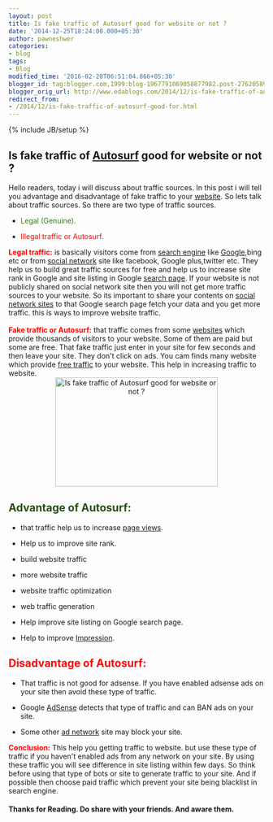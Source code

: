 ```yaml
---
layout: post
title: Is fake traffic of Autosurf good for website or not ?
date: '2014-12-25T18:24:00.000+05:30'
author: pawneshwer
categories:
- blog
tags:
- Blog
modified_time: '2016-02-20T06:51:04.866+05:30'
blogger_id: tag:blogger.com,1999:blog-1967791069058877982.post-2762058975104702042
blogger_orig_url: http://www.edablogs.com/2014/12/is-fake-traffic-of-autosurf-good-for.html
redirect_from:
- /2014/12/is-fake-traffic-of-autosurf-good-for.html
---
```


{% include JB/setup %}

<div dir="ltr" style="text-align: left;"><h2 style="text-align: left;">Is fake traffic of <a href="http://en.wikipedia.org/wiki/Autosurf" rel="wikipedia" target="_blank" title="Autosurf">Autosurf</a> good for website or not ?</h2>Hello readers, today i will discuss about traffic sources. In this post i will tell you advantage and disadvantage of fake traffic to your <a href="http://en.wikipedia.org/wiki/Website" rel="wikipedia" target="_blank" title="Website">website</a>. So lets talk about traffic sources. So there are two type of traffic sources.<br /><ul style="text-align: left;"><li><span style="color: #38761d;">Legal (Genuine).</span></li></ul><ul style="text-align: left;"><li><span style="color: red;">Illegal traffic or Autosurf.</span></li></ul><span style="color: red;"><b>Legal traffic:</b></span> is basically visitors come from <a href="http://en.wikipedia.org/wiki/Web_search_engine" rel="wikipedia" target="_blank" title="Web search engine">search engine</a> like <a href="http://www.google.com/" rel="homepage" target="_blank" title="Google">Google</a>,bing etc or from <a href="http://en.wikipedia.org/wiki/Social_network" rel="wikipedia" target="_blank" title="Social network">social network</a> site like facebook, Google plus,twitter etc. They help us to build great traffic sources for free and help us to increase site rank in Google and site listing in Google <a href="http://maps.google.com/maps?ll=27.9663888889,-111.378333333&amp;spn=0.1,0.1&amp;q=27.9663888889,-111.378333333%20(San%20Pedro%20Nolasco%20Island)&amp;t=h" rel="geolocation" target="_blank" title="San Pedro Nolasco Island">search page</a>. If your website is not publicly shared on social network site then you will not get more traffic sources to your website. So its important to share your contents on <a href="http://en.wikipedia.org/wiki/Social_networking_service" rel="wikipedia" target="_blank" title="Social networking service">social network sites</a> to that Google search page fetch your data and you get more traffic. this is ways to improve website traffic.<br /><br /><span style="color: red;"><b>Fake traffic or Autosurf:</b></span> that traffic comes from some <a href="http://en.wikipedia.org/wiki/Website" rel="wikipedia" target="_blank" title="Website">websites</a> which provide thousands of visitors to your website. Some of them are paid but some are free. That fake traffic just enter in your site for few seconds and then leave your site. They don't click on ads. You cam finds many website which provide <a href="http://www.freetrafficsystem.com/" rel="homepage" target="_blank" title="website traffic">free traffic</a> to your website. This help in increasing traffic to website.<br /><div style="clear: both; text-align: center;"><a href="http://www.trickspapa.com/wp-content/uploads/2014/12/ID-10015683.jpg" style="margin-left: 1em; margin-right: 1em;"><img alt="Is fake traffic of Autosurf good for website or not ?" border="0" src="http://www.trickspapa.com/wp-content/uploads/2014/12/ID-10015683.jpg" height="215" title="Is fake traffic of Autosurf good for website or not ?" width="320" /></a></div><h2 style="text-align: left;"><span style="color: #274e13;">Advantage of Autosurf:</span></h2><ul style="text-align: left;"><li>that traffic help us to increase <a href="http://en.wikipedia.org/wiki/Page_view" rel="wikipedia" target="_blank" title="Page view">page views</a>.</li></ul><ul style="text-align: left;"><li>Help us to improve site rank.</li></ul><ul style="text-align: left;"><li>build website traffic</li></ul><ul style="text-align: left;"><li>more website traffic</li></ul><ul style="text-align: left;"><li>website traffic optimization</li></ul><ul style="text-align: left;"><li>web traffic generation</li></ul><ul style="text-align: left;"><li>Help improve site listing on Google search page.</li></ul><ul style="text-align: left;"><li>Help to improve <a href="http://en.wikipedia.org/wiki/Viewable_Impression" rel="wikipedia" target="_blank" title="Viewable Impression">Impression</a>.</li></ul><h2 style="text-align: left;"><span style="color: red;">Disadvantage of Autosurf:</span></h2><ul style="text-align: left;"><li>That traffic is not good for adsense. If you have enabled adsense ads on your site then avoid these type of traffic.</li></ul><ul style="text-align: left;"><li>Google <a href="http://www.google.com/adsense" rel="homepage" target="_blank" title="AdSense">AdSense</a> detects that type of traffic and can BAN ads on your site.</li></ul><ul style="text-align: left;"><li>Some other <a href="http://en.wikipedia.org/wiki/Advertising_network" rel="wikipedia" target="_blank" title="Advertising network">ad network</a> site may block your site.</li></ul><div style="text-align: left;"><span style="color: red;"><b>Conclusion:</b></span> This help you getting traffic to website. but use these type of traffic if you haven't enabled ads from any network on your site. By using these traffic you will see difference in site listing within few days. So think before using that type of bots or site to generate traffic to your site. And if possible then choose paid traffic which prevent your site being blacklist in search engine.</div><h4 style="text-align: left;">Thanks for Reading. Do share with your friends. And aware them.</h4></div>